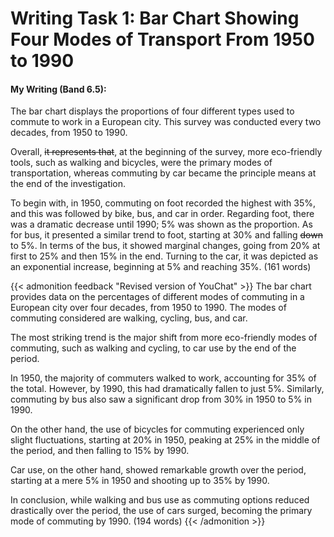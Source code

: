 # Writing Task 1: Bar Chart Showing Four Modes of Transport From 1950 to 1990


#### My Writing (Band 6.5):

The bar chart displays the proportions of four different types used to commute to work in a European city. This survey was conducted every two decades, from 1950 to 1990.

Overall, ~~it represents that~~, at the beginning of the survey, more eco-friendly tools, such as walking and bicycles, were the primary modes of transportation, whereas commuting by car became the principle means at the end of the investigation.

To begin with, in 1950, commuting on foot recorded the highest with 35%, and this was followed by bike, bus, and car in order. Regarding foot, there was a dramatic decrease until 1990; 5% was shown as the proportion. As for bus, it presented a similar trend to foot, starting at 30% and falling ~~down~~ to 5%. In terms of the bus, it showed marginal changes, going from 20% at first to 25% and then 15% in the end. Turning to the car, it was depicted as an exponential increase, beginning at 5% and reaching 35%. (161 words)

{{< admonition feedback "Revised version of YouChat" >}}
The bar chart provides data on the percentages of different modes of commuting in a European city over four decades, from 1950 to 1990. The modes of commuting considered are walking, cycling, bus, and car.

The most striking trend is the major shift from more eco-friendly modes of commuting, such as walking and cycling, to car use by the end of the period.

In 1950, the majority of commuters walked to work, accounting for 35% of the total. However, by 1990, this had dramatically fallen to just 5%. Similarly, commuting by bus also saw a significant drop from 30% in 1950 to 5% in 1990.

On the other hand, the use of bicycles for commuting experienced only slight fluctuations, starting at 20% in 1950, peaking at 25% in the middle of the period, and then falling to 15% by 1990.

Car use, on the other hand, showed remarkable growth over the period, starting at a mere 5% in 1950 and shooting up to 35% by 1990.

In conclusion, while walking and bus use as commuting options reduced drastically over the period, the use of cars surged, becoming the primary mode of commuting by 1990. (194 words)
{{< /admonition >}}
